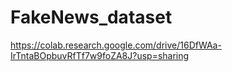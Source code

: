 # FakeNews_dataset

https://colab.research.google.com/drive/16DfWAa-IrTntaBOpbuvRfTf7w9foZA8J?usp=sharing

